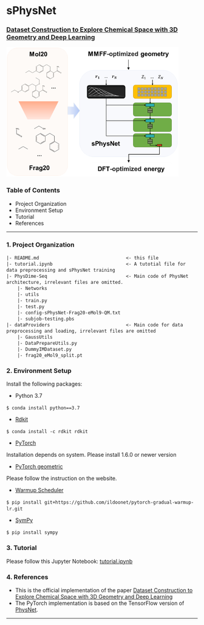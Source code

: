 # sPhysNet

### [Dataset Construction to Explore Chemical Space with 3D Geometry and Deep Learning](https://pubs-acs-org.proxy.library.nyu.edu/doi/10.1021/acs.jcim.1c00007)

![](Picture1.png)

### Table of Contents

- Project Organization
- Environment Setup
- Tutorial
- References

---
### 1. Project Organization

```
|- README.md                                <- this file
|- tutorial.ipynb                           <- A tutotial file for data preprocessing and sPhysNet training
|- PhysDime-Seq                             <- Main code of PhysNet architecture, irrelevant files are omitted.
    |- Networks
    |- utils
    |- train.py
    |- test.py
    |- config-sPhysNet-Frag20-eMol9-QM.txt
    |- subjob-testing.pbs
|- dataProviders                            <- Main code for data preprocessing and loading, irrelevant files are omitted
    |- GaussUtils
    |- DataPrepareUtils.py
    |- DummyIMDataset.py
    |- frag20_eMol9_split.pt
```

### 2. Environment Setup

Install the following packages:

- Python 3.7

`$ conda install python==3.7`

- [Rdkit](https://www.rdkit.org/docs/Install.html)

`$ conda install -c rdkit rdkit`

- [PyTorch](https://pytorch.org/)

Installation depends on system. Please install 1.6.0 or newer version

- [PyTorch geometric](https://pytorch-geometric.readthedocs.io/en/latest/notes/installation.html)

Please follow the instruction on the website.

- [Warmup Scheduler](https://github.com/ildoonet/pytorch-gradual-warmup-lr)

`$ pip install git+https://github.com/ildoonet/pytorch-gradual-warmup-lr.git`

- [SymPy](http://www.cfm.brown.edu/people/dobrush/am33/SymPy/install.html)

`$ pip install sympy`

### 3. Tutorial

Please follow this Jupyter Notebook: [tutorial.ipynb](https://github.com/SongXia-NYU/sPhysNet/blob/main/tutorial.ipynb)

### 4. References

- This is the official implementation of the paper [Dataset Construction to Explore Chemical Space with 3D Geometry and Deep Learning](https://pubs-acs-org.proxy.library.nyu.edu/doi/10.1021/acs.jcim.1c00007)
- The PyTorch implementation is based on the TensorFlow version of [PhysNet](https://github.com/MMunibas/PhysNet).


---

